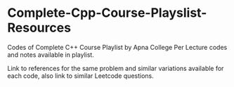 # Complete-Cpp-Course-Playslist-Resources
Codes of Complete C++ Course Playlist by Apna College
Per Lecture codes and notes available in playlist.

Link to references for the same problem and similar variations available for each code, also link to similar Leetcode questions.
